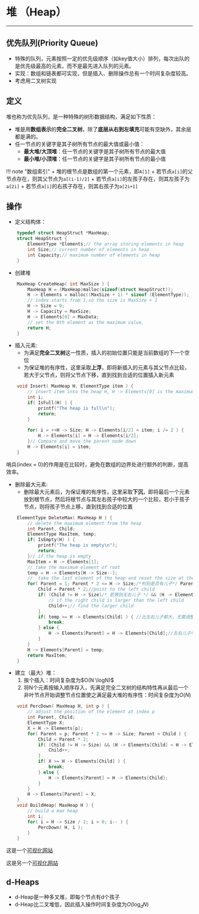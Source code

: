 # 堆 （Heap）
------------------------------------------

## 优先队列(Priority Queue)
+ 特殊的队列，元素按照一定的优先级顺序（如key值大小）排列，每次出队的是优先级最高的元素，而不是最先进入队列的元素。
+ 实现：数组和链表都可实现，但是插入、删除操作总有一个时间复杂度较高。
+ 考虑用二叉树实现

## 定义
堆也称为优先队列，是一种特殊的树形数据结构，满足如下性质：
+ 堆是用**数组表示**的**完全二叉树**，除了**底层从右到左填充**可能有空缺外，其余层都是满的。
+ 任一节点的关键字是其子树所有节点的最大值或最小值：
    + **最大堆/大顶堆**：任一节点的关键字是其子树所有节点的最大值
    + **最小堆/小顶堆**：任一节点的关键字是其子树所有节点的最小值

!!! note "数组索引"
    + 堆的根节点是数组的第一个元素，即`A[1]`
    + 若节点`a[i]`的父节点存在，则其父节点为`a[(i-1)/2]`
    + 若节点`a[i]`的左孩子存在，则其左孩子为`a[2i]`
    + 若节点`a[i]`的右孩子存在，则其右孩子为`a[2i+1]`

## 操作
+ 定义结构体：
```c
    typedef struct HeapStruct *MaxHeap;
    struct HeapStruct {
        ElementType *Elements;// the array storing elements in heap
        int Size;// current number of elements in heap
        int Capacity;// maximum number of elements in heap
    }
``` 
+ 创建堆
```c
    MaxHeap CreateHeap( int MaxSize ) {
        MaxHeap H = (MaxHeap)malloc(sizeof(struct HeapStruct));
        H -> Elements = malloc((MaxSize + 1) * sizeof (ElementType)); 
        // index starts from 1,so the size is MaxSize + 1
        H -> Size = 0;
        H -> Capacity = MaxSize;
        H -> Elements[0] = MaxData;
        // set the 0th element as the maximum value, 
        return H;
    }
```
+ 插入元素: 
    + 为满足**完全二叉树**这一性质，插入的初始位置只能是当前数组的下一个空位
    + 为保证堆的有序性，这里采取**上浮**，即将新插入的元素与其父节点比较，若大于父节点，则将父节点下移，直到找到合适的位置插入新元素
```c
    void Insert( MaxHeap H, ElementType item ) {
        // insert item into the heap H, H -> Elements[0] is the maximum value
        int i;
        if( IsFull(H) ) {
            printf("The heap is full\n");
            return;
        }
        
        for( i = ++H -> Size; H -> Elements[i/2] < item; i /= 2 ) {
            H -> Elements[i] = H -> Elements[i/2];
        }// Compare and move the parent node down
        H -> Elements[i] = item;
    }
```
哨兵(index = 0)的作用是在比较时，避免在数组的边界处进行额外的判断，提高效率。
+ 删除最大元素: 
    + 删除最大元素后，为保证堆的有序性，这里采取**下沉**，即将最后一个元素放到根节点，然后将根节点与其左右孩子中较大的一个比较，若小于孩子节点，则将孩子节点上移，直到找到合适的位置
```c
    ElementType DeleteMax( MaxHeap H ) {
        // delete the maximum element from the heap
        int Parent, Child;
        ElementType MaxItem, temp;
        if( IsEmpty(H) ) {
            printf("The heap is empty\n");
            return;
        }// if the heap is empty
        MaxItem = H -> Elements[1];
        // take the maximum element of root
        temp = H -> Elements[H -> Size--];
        //  take the last element of the heap and reset the size at the same time
        for( Parent = 1; Parent * 2 <= H -> Size;/*判别是否有儿子*/ Parent = Child ) {//for loop is to find the right position for temp(the position is denoted by Parent)
            Child = Parent * 2;//point to the left child
            if( (Child != H -> Size)/* 若等则无右儿子 */ && (H -> Elements[Child] < H -> Elements[Child + 1]) ) {
                // if the right child is larger than the left child
                Child++;// find the larger child
            }
            if( temp >= H -> Elements[Child] ) { //比左右儿子都大，无需调整
                break;
            } else {
                H -> Elements[Parent] = H -> Elements[Child];//左右儿子中的较大者上移，赋值给parent
            }
        }
        H -> Elements[Parent] = temp;
        return MaxItem;
    }
```
+ 建立（最大）堆：
    1. 挨个插入：时间复杂度为$O(N \logN)$
    2. 将N个元素按输入顺序存入，先满足完全二叉树的结构特性再从最后一个非叶节点开始调整节点位置使之满足最大堆的有序性：时间复杂度为$O(N)$
```c
    void PercDown( MaxHeap H, int p ) {
        // adjust the position of the element at index p
        int Parent, Child;
        ElementType X;
        X = H -> Elements[p];
        for( Parent = p; Parent * 2 <= H -> Size; Parent = Child ) {
            Child = Parent * 2;
            if( (Child != H -> Size) && (H -> Elements[Child] < H -> Elements[Child + 1]) ) {
                Child++;
            }
            if( X >= H -> Elements[Child] ) {
                break;
            } else {
                H -> Elements[Parent] = H -> Elements[Child];
            }
        }
        H -> Elements[Parent] = X;
    }
    void BuildHeap( MaxHeap H ) {
        // build a max heap
        int i;
        for( i = H -> Size / 2; i > 0; i-- ) {
            PercDown( H, i );
        }
    }
```

这是一个[可视化网站](https://visualgo.net/zh/heap)

这是另一个[可视化网站](https://www.cs.usfca.edu/~galles/visualization/Heap.html)

## d-Heaps
+ d-Heap是一种多叉堆，即每个节点有d个孩子
+ d-Heap比二叉堆低，因此插入操作时间复杂度为$O(\log_d N)$

